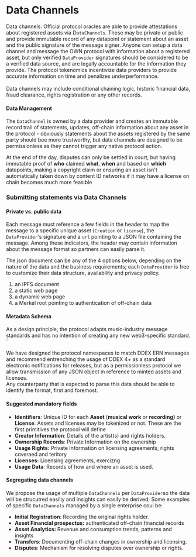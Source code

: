 # Data Channels

Data channels: Official protocol oracles are able to provide attestations about registered assets via D`ataChannels`. These may be private or public and provide immutable record of any datapoint or statement about an asset and the public signature of the message signer. Anyone can setup a data channel and message the OWN protocol with information about a registered asset, but only verified `DataProvider` signatures should be considered to be a verified data source, and are legally accountable for the information they provide. The protocol tokenomics incentivize data providers to provide accurate information on time and penalizes underperformance. \
\
Data channels may include conditional chaining logic, historic financial data, fraud clearance, rights registration or any other records.



#### Data Management

The `DataChannel` is owned by a data provider and creates an immutable record trail of statements, updates, off-chain information about any asset in the protocol - obviously statements about the assets registered by the same party should bee more trustworthy, but data channels are designed to be permissionless as they cannot trigger any native protocol action.

At the end of the day, disputes can only be settled in court, but having immutable proof of **who** claimed **what**, **when** and based on **which** datapoints, making a copyright claim or ensuring an asset isn't automatically taken down by content ID networks if it may have a license on chain becomes much more feasible



### Submitting statements via Data Channels

#### Private vs. public data

Each message must reference a few fields in the header to map the message to a specific unique asset (`Creation` or  `license`), the `DataProvider`'s signature and a `url` pointing to a JSON file containing the message.  Among these indicators, the header may contain information about the message format so partners can easily parse it.&#x20;

The json document can be any of the 4 options below, depending on the nature of the data and the business requirements; each `DataProvider` is free to customize their data structure, availability  and privacy policy.

1. an IPFS document
2. a static web page
3. a dynamic web page
4. a Merkel root pointing to authentication of off-chain data

#### Metadata Schema

As a design principle, the protocol adapts music-industry message standards and has no intention of creating any new web3-specific standard. \`

We have designed the protocol namespaces to match DDEX ERN messages and recommend entrenching the usage of DDEX 4+ as a standard electronic notifications for releases, but as a permissionless protocol we allow transmission of any JSON object in reference to minted assets and licenses. \
Any counterparty that is expected to parse this data should be able to identify the format, first and foremost.

#### Suggested mandatory fields

* **Identifiers**: Unique ID for each **Asset** (**musical work** or **recording)** or **License**. Assets and licenses may be tokenized or not. These are the first primitives the protocol will define&#x20;
* **Creator Information**: Details of the artist(s) and rights holders.
* **Ownership Records**: Private Information on the ownership
* **Usage Rights:** Private Information on licensing agreements, rights coveraed and teritory
* **Licenses:** Licensing agreements, exercizng&#x20;
* **Usage Data**: Records of how and where an asset is used.

#### Segregating data channels

We propose the usage of multiple `DataChannels` per `DataProvider`so the data will be strucutred easiliy and insights can easily be derived; Some examples of specific `DataChannels` managed by a single enterprise coul be:

* **Initial Registration**: Recording the original rights holder.
* **Asset Financial prospectus:** authenticated off-chain financial records
* **Asset Analytics:** Revenue and consumption trends, patterns and insights
* **Transfers**: Documenting off-chain changes in ownership and licensing.
* **Disputes**: Mechanism for resolving disputes over ownership or rights.

